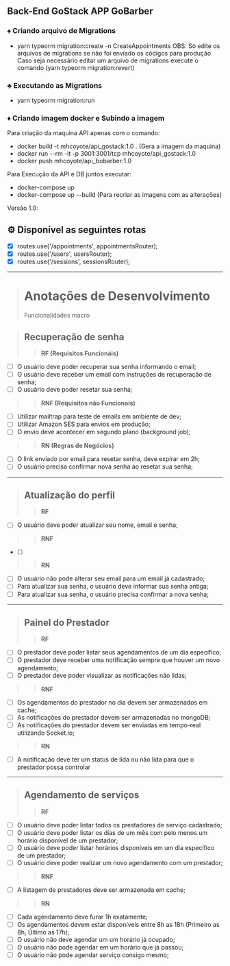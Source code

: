 ## Back-End GoStack APP GoBarber

### ♠ Criando arquivo de Migrations
- yarn typeorm migration:create -n CreateAppointments
OBS: Só edite os arquivos de migrations se não foi enviado os códigos para produção
Caso seja necessário editar um arquivo de migrations execute o comando (yarn typeorm migration:revert)

### ♣ Executando as Migrations
- yarn typeorm migration:run


### ♦ Criando imagem docker e Subindo a imagem

Para criação da maquina API apenas com o comando:
  - docker build -t mhcoyote/api_gostack:1.0 .    (Gera a imagem da maquina)
  - docker run --rm -it  -p 3001:3001/tcp mhcoyote/api_gostack:1.0
  - docker push mhcoyote/api_bobarber:1.0

Para Execução da API e DB juntos executar:
  - docker-compose up
  - docker-compose up --build (Para recriar as imagens com as alterações)

Versão 1.0:

## ⚙ Disponível as seguintes rotas
- [x] routes.use('/appointments', appointmentsRouter);
- [x] routes.use('/users', usersRouter);
- [x] routes.use('/sessions', sessionsRouter);
---
> # Anotações de Desenvolvimento
>Funcionalidades macro

>## Recuperação de senha
>>**RF (Requisitos Funcionáis)**

 - [ ] O usuário deve poder recuperar sua senha informando o email;
 - [ ] O usuário deve receber um email com instruções de recuperação de senha;
 - [ ] O usuário deve poder resetar sua senha;

>>**RNF (Requisitos não Funcionais)**

 - [ ] Utilizar mailtrap para teste de emails em ambiente de dev;
 - [ ] Utilizar Amazon SES para envios em produção;
 - [ ] O envio deve acontecer em segundo plano (background job);

>>**RN (Regras de Negócios)**

 - [ ] O link enviado por email para resetar senha, deve expirar em 2h;
 - [ ] O usuário precisa confirmar nova senha ao resetar sua senha;
---
>## Atualização do perfil
>>**RF**

 - [ ] O usuário deve poder atualizar seu nome, email e senha;

>>**RNF**

 - [ ]

>>**RN**

 - [ ] O usuário não pode alterar seu email para um email já cadastrado;
 - [ ] Para atualizar sua senha, o usuário deve informar sua senha antiga;
 - [ ] Para atualizar sua senha, o usuário precisa confirmar a nova senha;
---
>## Painel do Prestador
>>**RF**

 - [ ] O prestador deve poder listar seus agendamentos de um dia específico;
 - [ ] O prestador deve receber uma notificação sempre que houver um novo agendamento;
 - [ ] O prestador deve poder visualizar as notificações não lidas;

>>**RNF**

 - [ ] Os agendamentos do prestador no dia devem ser armazenados em cache;
 - [ ] As notificações do prestador devem ser armazenadas no mongoDB;
 - [ ] As notificações do prestador devem ser enviadas em tempo-real utilizando Socket.io;

>>**RN**

 - [ ] A notificação deve ter um status de lida ou não lida para que o prestador possa controlar
---
>## Agendamento de serviços
>>**RF**

 - [ ] O usuário deve poder listar todos os prestadores de serviço cadastrado;
 - [ ] O usuário deve poder listar os dias de um mês com pelo menos um horário disponível de um prestador;
 - [ ] O usuário deve poder listar horários disponíveis em um dia específico de um prestador;
 - [ ] O usuário deve poder realizar um novo agendamento com um prestador;

>>**RNF**

 - [ ] A listagem de prestadores deve ser armazenada em cache;

>>**RN**

 - [ ] Cada agendamento deve furar 1h exatamente;
 - [ ] Os agendamentos devem estar disponíveis entre 8h as 18h (Primeiro as 8h, Último as 17h);
 - [ ] O usuário não deve agendar um um horário já ocupado;
 - [ ] O usuário não pode agendar em um horário que já passou;
 - [ ] O usuário não pode agendar serviço consigo mesmo;
